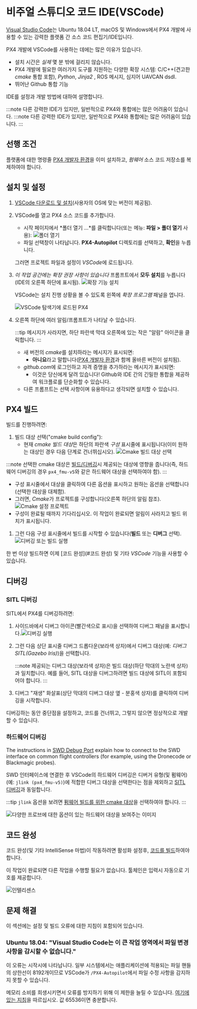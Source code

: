 # 비주얼 스튜디오 코드 IDE(VSCode)

[Visual Studio Code](https://code.visualstudio.com/)는 Ubuntu 18.04 LT, macOS 및 Windows에서 PX4 개발에 사용할 수 있는 강력한 플랫폼 간 소스 코드 편집기/IDE입니다.

PX4 개발에 VSCode를 사용하는 데에는 많은 이유가 있습니다.
- 설치 시간은 *실제* 몇 분 밖에 걸리지 않습니다.
- PX4 개발에 필요한 여러가지 도구를 지원하는 다양한 확장 시스템: C/C++(견고한 *cmake* 통합 포함), *Python*, *Jinja2* , ROS 메시지, 심지어 UAVCAN dsdl.
- 뛰어난 Github 통합 기능

IDE를 설정과 개발 방법에 대하여 설명합니다.

:::note
다른 강력한 IDE가 있지만, 일반적으로 PX4와 통합에는 많은 어려움이 있습니다.
:::note
다른 강력한 IDE가 있지만, 일반적으로 PX4와 통합에는 많은 어려움이 있습니다.
:::

## 선행 조건

플랫폼에 대한 명령줄 [PX4 개발자 환경](../dev_setup/dev_env.md)을 이미 설치하고, *펌웨어* 소스 코드 저장소를 복제하여야 합니다.

## 설치 및 설정

1. [VSCode 다운로드 및 설치](https://code.visualstudio.com/)(사용자의 OS에 맞는 버전이 제공됨).
1. VSCode를 열고 PX4 소스 코드를 추가합니다.
   - 시작 페이지에서 *폴더 열기 ...*를 클릭합니다(또는 메뉴: **파일 > 폴더 열기** 사용): ![폴더 열기](../../assets/toolchain/vscode/welcome_open_folder.jpg)
   - 파일 선택창이 나타납니다. **PX4-Autopilot** 디렉토리를 선택하고, **확인**을 누릅니다.

   그러면 프로젝트 파일과 설정이 *VSCode*에 로드됩니다.
1. *이 작업 공간에는 확장 권장 사항이 있습니다* 프롬프트에서 **모두 설치**를 누릅니다(IDE의 오른쪽 하단에 표시됨). ![확장 기능 설치](../../assets/toolchain/vscode/prompt_install_extensions.jpg)

   VSCode는 설치 진행 상황을 볼 수 있도록 왼쪽에 *확장 프로그램* 패널을 엽니다.

   ![VSCode 탐색기에 로드된 PX4](../../assets/toolchain/vscode/installing_extensions.jpg)
1. 오른쪽 하단에 여러 알림/프롬프트가 나타날 수 있습니다.

   :::tip
메시지가 사라지면, 하단 파란색 막대 오른쪽에 있는 작은 "알람" 아이콘을 클릭합니다.
:::

   - 새 버전의 *cmake*를 설치하라는 메시지가 표시되면:
     - **아니요**라고 말합니다([PX4 개발자 환경](../dev_setup/dev_env.md)과 함께 올바른 버전이 설치됨).
   - *github.com*에 로그인하고 자격 증명을 추가하라는 메시지가 표시되면:
     - 이것은 당신에게 달려 있습니다! Github와 IDE 간의 긴밀한 통합을 제공하여 워크플로를 단순화할 수 있습니다.
   - 다른 프롬프트는 선택 사항이며 유용하다고 생각되면 설치할 수 있습니다. <!-- perhaps add screenshot of these prompts -->


<a id="building"></a>

## PX4 빌드

빌드를 진행하려면:
1. 빌드 대상 선택("cmake build config"):
   - 현재 *cmake 빌드 대상*은 하단의 파란색 *구성* 표시줄에 표시됩니다(이미 원하는 대상인 경우 다음 단계로 건너뛰십시오). ![Cmake 빌드 대상 선택](../../assets/toolchain/vscode/cmake_build_config.jpg)

:::note
선택한 cmake 대상은 [빌드/디버깅](#debugging)시 제공되는 대상에 영향을 줍니다(즉, 하드웨어 디버깅의 경우 `px4_fmu-v5`와 같은 하드웨어 대상을 선택하여야 함).
:::
   - 구성 표시줄에서 대상을 클릭하여 다른 옵션을 표시하고 원하는 옵션을 선택합니다(선택한 대상을 대체함).
   - 그러면, *Cmake*가 프로젝트를 구성합니다(오른쪽 하단의 알림 참조). ![Cmake 설정 프로젝트](../../assets/toolchain/vscode/cmake_configuring_project.jpg)
   - 구성이 완료될 때까지 기다리십시오. 이 작업이 완료되면 알림이 사라지고 빌드 위치가 표시됩니다.
1. 그런 다음 구성 표시줄에서 빌드를 시작할 수 있습니다(**빌드** 또는 **디버그** 선택). ![디버깅 또는 빌드 실행](../../assets/toolchain/vscode/run_debug_build.jpg)

한 번 이상 빌드하면 이제 \[코드 완성\](#코드 완성) 및 기타 *VSCode* 기능을 사용할 수 있습니다.


## 디버깅

<a id="debugging_sitl"></a>

### SITL 디버깅

SITL에서 PX4를 디버깅하려면:
1. 사이드바에서 디버그 아이콘(빨간색으로 표시)을 선택하여 디버그 패널을 표시합니다.![디버깅 실행](../../assets/toolchain/vscode/vscode_debug.jpg)

1. 그런 다음 상단 표시줄 디버그 드롭다운(보라색 상자)에서 디버그 대상(예: *디버그 SITL(Gazebo Iris)*)을 선택합니다.

   :::note
제공되는 디버그 대상(보라색 상자)은 빌드 대상(하단 막대의 노란색 상자)과 일치합니다.
예를 들어, SITL 대상을 디버그하려면 빌드 대상에 SITL이 포함되어야 합니다.
:::
1. 디버그 "재생" 화살표(상단 막대의 디버그 대상 옆 - 분홍색 상자)를 클릭하여 디버깅을 시작합니다.

디버깅하는 동안 중단점을 설정하고, 코드를 건너뛰고, 그렇지 않으면 정상적으로 개발할 수 있습니다.

### 하드웨어 디버깅

The instructions in [SWD Debug Port](../debug/swd_debug.md) explain how to connect to the SWD interface on common flight controllers (for example, using the Dronecode or Blackmagic probes).

SWD 인터페이스에 연결한 후 VSCode의 하드웨어 디버깅은 디버거 유형(및 펌웨어)(예: `jlink (px4_fmu-v5)`)에 적합한 디버그 대상을 선택한다는 점을 제외하고 [SITL 디버깅](#debugging_sitl)과 동일합니다.

:::tip
`jlink` 옵션을 보려면 [펌웨어 빌드를 위한 cmake 대상](#building-px4)을 선택하여야 합니다.
:::

![다양한 프로브에 대한 옵션이 있는 하드웨어 대상을 보여주는 이미지](../../assets/toolchain/vscode/vscode_hardware_debugging_options.png)


<a id="code completion"></a>

## 코드 완성

코드 완성(및 기타 IntelliSense 마법)이 작동하려면 활성화 설정후, [코드를 빌드](#building)하여야 합니다.

이 작업이 완료되면 다른 작업을 수행할 필요가 없습니다. 툴체인은 입력시 자동으로 기호를 제공합니다.

![인텔리센스](../../assets/toolchain/vscode/vscode_intellisense.jpg)

## 문제 해결

이 섹션에는 설정 및 빌드 오류에 대한 지침이 포함되어 있습니다.

### Ubuntu 18.04: "Visual Studio Code는 이 큰 작업 영역에서 파일 변경 사항을 감시할 수 없습니다."

이 오류는 시작시에 나타납니다. 일부 시스템에서는 애플리케이션에 적용되는 파일 핸들의 상한선이 8192개이므로 VSCode가 `/PX4-Autopilot`에서 파일 수정 사항을 감지하지 못할 수 있습니다.

메모리 소비를 희생시키면서 오류를 방지하기 위해 이 제한을 늘릴 수 있습니다. [여기에 있는 지침](https://code.visualstudio.com/docs/setup/linux#_visual-studio-code-is-unable-to-watch-for-file-changes-in-this-large-workspace-error-enospc)을 따르십시오. 값 65536이면 충분합니다.
